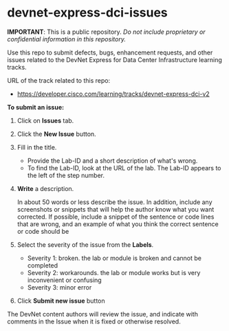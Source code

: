# devnet-express-dci-issues

**IMPORTANT**:  This is a public repository. _Do not include proprietary or confidential information in this repository._

Use this repo to submit defects, bugs, enhancement requests, and other issues related to the DevNet Express for Data Center Infrastructure learning tracks.

URL of the track related to this repo:

- https://developer.cisco.com/learning/tracks/devnet-express-dci-v2

**To submit an issue:**

1. Click on **Issues** tab.
1. Click the **New Issue** button.
1. Fill in the title.

    - Provide the Lab-ID and a short description of what's wrong. 
    - To find the Lab-ID, look at the URL of the lab. The Lab-ID appears to the left of the step number.
1. **Write** a description.

    In about 50 words or less describe the issue. In addition, include any screenshots or snippets that will help the author know what you want corrected. If possible, include a snippet of the sentence or code lines that are wrong, and an example of what you think the correct sentence or code should be
1. Select the severity of the issue from the **Labels**.
    - Severity 1: broken. the lab or module is broken and cannot be completed 
    - Severity 2: workarounds. the lab or module works but is very inconvenient or confusing
    - Severity 3: minor error
1. Click **Submit new issue** button

The DevNet content authors will review the issue, and indicate with comments in the Issue when it is fixed or otherwise resolved.
